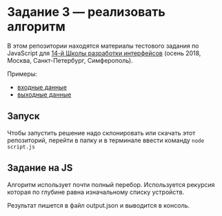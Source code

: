 # Задание 3 — реализовать алгоритм

В этом репозитории находятся материалы тестового задания по JavaScript для [14-й Школы разработки интерфейсов](https://academy.yandex.ru/events/frontend/shri_msk-2018-2) (осень 2018, Москва, Санкт-Петербург, Симферополь).

Примеры:

- [входные данные](./data/input.json)
- [выходные данные](./data/output.json)

## Запуск

Чтобы запустить решение надо склонировать или скачать этот репозиторий, перейти в папку и в терминале ввести команду `node script.js`

## Задание на JS

Алгоритм использует почти полный перебор. Используется рекурсия которая по глубине равна изначальному списку устройств.

Результат пишется в файл output.json и выводится в консоль.

